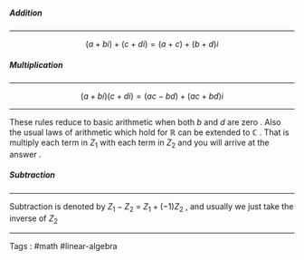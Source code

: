 ##### Addition 
____
$$(a + bi) + (c + di) = (a+c) + (b+d)i$$

##### Multiplication  
___
$$(a + bi)  (c + di) = (ac - bd ) + (ac + bd)i$$

___
These rules reduce to basic arithmetic when both $b$ and $d$ are zero . Also the usual laws of arithmetic which hold for $\mathbb{R}$ can be extended to $\mathbb{C}$ .  That is multiply each term in $Z_1$ with each term in $Z_2$ and you will arrive at the answer . 
##### Subtraction 
___
Subtraction is denoted by $Z_1 - Z_2$ = $Z_1 + (-1)Z_2$ , and usually we just take the inverse of $Z_2$


____

Tags : #math #linear-algebra